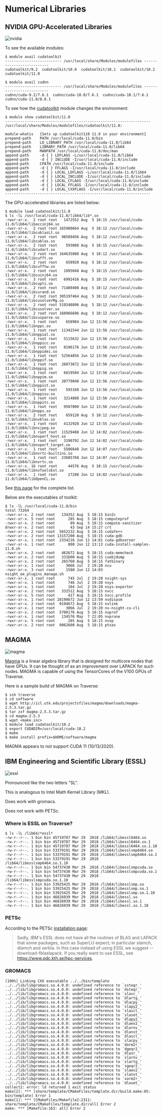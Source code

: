 # Numerical Libraries

## NVIDIA GPU-Accelerated Libraries

![nvidia](https://static.nvidiagrid.net/ngc/containers/cuda-logo-light.png)

To see the available modules:

```
$ module avail cudatoolkit
-------------------------- /usr/local/share/Modules/modulefiles --------------------------
cudatoolkit/9.2  cudatoolkit/10.0  cudatoolkit/10.1  cudatoolkit/10.2  cudatoolkit/11.0 

$ module avail cudnn
-------------------------- /usr/local/share/Modules/modulefiles --------------------------
cudnn/cuda-9.2/7.6.1  cudnn/cuda-10.0/7.6.1  cudnn/cuda-10.1/7.6.1  cudnn/cuda-11.0/8.0.1 
```

To see how the [cudatoolkit](https://developer.nvidia.com/cuda-toolkit) module changes the environment:

```
$ module show cudatoolkit/11.0 
-------------------------------------------------------------------
/usr/local/share/Modules/modulefiles/cudatoolkit/11.0:

module-whatis   {Sets up cudatoolkit110 11.0 in your environment}
prepend-path    PATH /usr/local/cuda-11.0/bin
prepend-path    LD_LIBRARY_PATH /usr/local/cuda-11.0/lib64
prepend-path    LIBRARY_PATH /usr/local/cuda-11.0/lib64
prepend-path    MANPATH /usr/local/cuda-11.0/doc/man
append-path     -d { } LDFLAGS -L/usr/local/cuda-11.0/lib64
append-path     -d { } INCLUDE -I/usr/local/cuda-11.0/include
append-path     CPATH /usr/local/cuda-11.0/include
append-path     -d { } FFLAGS -I/usr/local/cuda-11.0/include
append-path     -d { } LOCAL_LDFLAGS -L/usr/local/cuda-11.0/lib64
append-path     -d { } LOCAL_INCLUDE -I/usr/local/cuda-11.0/include
append-path     -d { } LOCAL_CFLAGS -I/usr/local/cuda-11.0/include
append-path     -d { } LOCAL_FFLAGS -I/usr/local/cuda-11.0/include
append-path     -d { } LOCAL_CXXFLAGS -I/usr/local/cuda-11.0/include
-------------------------------------------------------------------
```

The GPU-accelerated libraries are listed below:

```
$ module load cudatoolkit/11.0
$ ls -lL /usr/local/cuda-11.0/lib64/lib*.so
-rwxr-xr-x.  2 root root   1472552 Aug  5 18:15 /usr/local/cuda-11.0/lib64/libaccinj64.so
-rwxr-xr-x.  2 root root 165980664 Aug  5 18:12 /usr/local/cuda-11.0/lib64/libcublasLt.so
-rwxr-xr-x.  2 root root  98589456 Aug  5 18:12 /usr/local/cuda-11.0/lib64/libcublas.so
-rwxr-xr-x.  2 root root    593088 Aug  5 18:15 /usr/local/cuda-11.0/lib64/libcudart.so
-rwxr-xr-x.  2 root root 164635080 Aug  5 18:12 /usr/local/cuda-11.0/lib64/libcufft.so
-rwxr-xr-x.  2 root root    658920 Aug  5 18:12 /usr/local/cuda-11.0/lib64/libcufftw.so
-rwxr-xr-x.  2 root root   1895048 Aug  5 18:15 /usr/local/cuda-11.0/lib64/libcuinj64.so
-rwxr-xr-x.  3 root root   6992416 Aug  5 18:15 /usr/local/cuda-11.0/lib64/libcupti.so
-rwxr-xr-x.  2 root root  71480408 Aug  5 18:12 /usr/local/cuda-11.0/lib64/libcurand.so
-rwxr-xr-x.  2 root root 305197464 Aug  5 18:12 /usr/local/cuda-11.0/lib64/libcusolverMg.so
-rwxr-xr-x.  2 root root 519248896 Aug  5 18:12 /usr/local/cuda-11.0/lib64/libcusolver.so
-rwxr-xr-x.  2 root root 160966696 Aug  5 18:12 /usr/local/cuda-11.0/lib64/libcusparse.so
-rwxr-xr-x.  1 root root    658904 Jun 12 13:56 /usr/local/cuda-11.0/lib64/libnppc.so
-rwxr-xr-x.  1 root root  11341544 Jun 12 13:56 /usr/local/cuda-11.0/lib64/libnppial.so
-rwxr-xr-x.  1 root root   5115632 Jun 12 13:56 /usr/local/cuda-11.0/lib64/libnppicc.so
-rwxr-xr-x.  1 root root   8196176 Jun 12 13:56 /usr/local/cuda-11.0/lib64/libnppidei.so
-rwxr-xr-x.  1 root root  52564856 Jun 12 13:56 /usr/local/cuda-11.0/lib64/libnppif.so
-rwxr-xr-x.  1 root root  26873672 Jun 12 13:56 /usr/local/cuda-11.0/lib64/libnppig.so
-rwxr-xr-x.  1 root root   6819584 Jun 12 13:56 /usr/local/cuda-11.0/lib64/libnppim.so
-rwxr-xr-x.  1 root root  20779040 Jun 12 13:56 /usr/local/cuda-11.0/lib64/libnppist.so
-rwxr-xr-x.  1 root root    593160 Jun 12 13:56 /usr/local/cuda-11.0/lib64/libnppisu.so
-rwxr-xr-x.  1 root root   3214888 Jun 12 13:56 /usr/local/cuda-11.0/lib64/libnppitc.so
-rwxr-xr-x.  1 root root   9507000 Jun 12 13:56 /usr/local/cuda-11.0/lib64/libnpps.so
-rwxr-xr-x.  2 root root    659120 Aug  5 18:12 /usr/local/cuda-11.0/lib64/libnvblas.so
-rwxr-xr-x.  1 root root   4132928 Jun 12 13:55 /usr/local/cuda-11.0/lib64/libnvjpeg.so
-rwxr-xr-x.  1 root root  11529488 Jun 12 14:02 /usr/local/cuda-11.0/lib64/libnvperf_host.so
-rwxr-xr-x.  1 root root   3190792 Jun 12 14:02 /usr/local/cuda-11.0/lib64/libnvperf_target.so
-rwxr-xr-x.  1 root root   5506648 Jun 12 14:07 /usr/local/cuda-11.0/lib64/libnvrtc-builtins.so
-rwxr-xr-x.  1 root root  23685768 Jun 12 14:07 /usr/local/cuda-11.0/lib64/libnvrtc.so
-rwxr-xr-x. 16 root root     44576 Aug  5 18:15 /usr/local/cuda-11.0/lib64/libnvToolsExt.so
-rwxr-xr-x.  1 root root     27288 Jun 12 14:02 /usr/local/cuda-11.0/lib64/libOpenCL.so
```

See [this page](https://developer.nvidia.com/gpu-accelerated-libraries) for the complete list.


Below are the executables of toolkit:

```
$ ls -lL /usr/local/cuda-11.0/bin
total 73264
-rwxr-xr-x. 2 root root   134352 Aug  5 18:15 bin2c
-rwxr-xr-x. 5 root root      285 Aug  5 18:15 computeprof
-rwxr-xr-x. 2 root root       89 Aug  5 18:15 compute-sanitizer
drwxr-xr-x. 2 root root       43 Sep 14 15:27 crt
-rwxr-xr-x. 2 root root  5652232 Aug  5 18:15 cudafe++
-rwxr-xr-x. 2 root root 13157200 Aug  5 18:15 cuda-gdb
-rwxr-xr-x. 1 root root  2334216 Jun 12 14:01 cuda-gdbserver
-rwxr-xr-x. 1 root root      800 Jun 12 13:13 cuda-install-samples-11.0.sh
-rwxr-xr-x. 2 root root   462672 Aug  5 18:15 cuda-memcheck
-rwxr-xr-x. 2 root root   331600 Aug  5 18:15 cuobjdump
-rwxr-xr-x. 2 root root   265760 Aug  5 18:15 fatbinary
-rwxr-xr-x. 1 root root     3066 Jul  2 19:20 ncu
-rwxr-xr-x. 3 root root     1580 Jun 12 14:03 nsight_ee_plugins_manage.sh
-rwxr-xr-x. 1 root root      745 Jul  2 19:20 nsight-sys
-rwxr-xr-x. 1 root root      746 Jul  2 19:20 nsys
-rwxr-xr-x. 1 root root      104 Jul  2 19:20 nsys-exporter
-rwxr-xr-x. 2 root root   332512 Aug  5 18:15 nvcc
-rwxr-xr-x. 5 root root      417 Aug  5 18:15 nvcc.profile
-rwxr-xr-x. 1 root root 28198672 Jun 12 13:59 nvdisasm
-rwxr-xr-x. 2 root root  9194672 Aug  5 18:15 nvlink
-rwxr-xr-x. 1 root root     3066 Jul  2 19:20 nv-nsight-cu-cli
-rwxr-xr-x. 2 root root  5700176 Aug  5 18:15 nvprof
-rwxr-xr-x. 1 root root   134576 May  7 22:05 nvprune
-rwxr-xr-x. 5 root root      285 Aug  5 18:15 nvvp
-rwxr-xr-x. 2 root root  9062600 Aug  5 18:15 ptxas
```

## MAGMA

![magma](http://icl.cs.utk.edu/projectsfiles/magma/doxygen/magma-logo.png)

[Magma](https://icl.utk.edu/magma/) is a linear algebra library that is designed for multicore nodes that have GPUs. It can be thought of as an improvement over LAPACK for such nodes. MAGMA is capable of using the TensorCores of the V100 GPUs of Traverse.

Here is a sample build of MAGMA on Traverse:

```
$ ssh traverse
$ cd software
$ wget http://icl.utk.edu/projectsfiles/magma/downloads/magma-2.5.3.tar.gz
$ tar zxf magma-2.5.3.tar.gz
$ cd magma-2.5.3
$ wget <make.inc>
$ module load cudatoolkit/10.2
$ export CUDADIR=/usr/local/cuda-10.2
$ make
$ make install prefix=$HOME/software/magma
```

MAGMA appears to not support CUDA 11 (10/13/2020).

## IBM Engineering and Scientific Library (ESSL)

![essl](http://www.myiconfinder.com/uploads/iconsets/256-256-4be5cdae8f0f7b1d9c011b27d82107c5-ibm.png)

Pronounced like the two letters "SL".

This is analogous to Intel Math Kernel Library (MKL).

Does work with gromacs.

Does not work with PETSc.

### Where is ESSL on Traverse?

```
$ ls -lL /lib64/*essl*
-rw-r--r--. 1 bin bin 45719787 Mar 29  2018 /lib64/libessl6464.so
-rw-r--r--. 1 bin bin 45719787 Mar 29  2018 /lib64/libessl6464.so.1
-rw-r--r--. 1 bin bin 45719787 Mar 29  2018 /lib64/libessl6464.so.1.10
-rw-r--r--. 1 bin bin 53379191 Mar 29  2018 /lib64/libesslsmp6464.so
-rw-r--r--. 1 bin bin 53379191 Mar 29  2018 /lib64/libesslsmp6464.so.1
-rw-r--r--. 1 bin bin 53379191 Mar 29  2018 /lib64/libesslsmp6464.so.1.10
-rw-r--r--. 1 bin bin 54737430 Mar 29  2018 /lib64/libesslsmpcuda.so
-rw-r--r--. 1 bin bin 54737430 Mar 29  2018 /lib64/libesslsmpcuda.so.1
-rw-r--r--. 1 bin bin 54737430 Mar 29  2018 /lib64/libesslsmpcuda.so.1.10
-rw-r--r--. 1 bin bin 53925425 Mar 29  2018 /lib64/libesslsmp.so
-rw-r--r--. 1 bin bin 53925425 Mar 29  2018 /lib64/libesslsmp.so.1
-rw-r--r--. 1 bin bin 53925425 Mar 29  2018 /lib64/libesslsmp.so.1.10
-rw-r--r--. 1 bin bin 46826939 Mar 29  2018 /lib64/libessl.so
-rw-r--r--. 1 bin bin 46826939 Mar 29  2018 /lib64/libessl.so.1
-rw-r--r--. 1 bin bin 46826939 Mar 29  2018 /lib64/libessl.so.1.10
```

### PETSc

According to the PETSc [installation page](https://www.mcs.anl.gov/petsc/documentation/installation.html):

> Sadly, IBM's ESSL does not have all the routines of BLAS and LAPACK that some packages, such as SuperLU expect; in particular slamch, dlamch and xerbla. In this case instead of using ESSL we suggest --download-fblaslapack. If you really want to use ESSL, see https://www.pdc.kth.se/hpc-services.

### GROMACS

```
[100%] Linking CXX executable ../../bin/template
../../lib/libgromacs.so.4.0.0: undefined reference to `ssteqr_'
../../lib/libgromacs.so.4.0.0: undefined reference to `dsteqr_'
../../lib/libgromacs.so.4.0.0: undefined reference to `slasr_'
../../lib/libgromacs.so.4.0.0: undefined reference to `dlartg_'
../../lib/libgromacs.so.4.0.0: undefined reference to `dlacpy_'
../../lib/libgromacs.so.4.0.0: undefined reference to `slapy2_'
../../lib/libgromacs.so.4.0.0: undefined reference to `slascl_'
../../lib/libgromacs.so.4.0.0: undefined reference to `slaset_'
../../lib/libgromacs.so.4.0.0: undefined reference to `dlapy2_'
../../lib/libgromacs.so.4.0.0: undefined reference to `dlaev2_'
../../lib/libgromacs.so.4.0.0: undefined reference to `dlarnv_'
../../lib/libgromacs.so.4.0.0: undefined reference to `dlanst_'
../../lib/libgromacs.so.4.0.0: undefined reference to `dlascl_'
../../lib/libgromacs.so.4.0.0: undefined reference to `slacpy_'
../../lib/libgromacs.so.4.0.0: undefined reference to `dorm2r_'
../../lib/libgromacs.so.4.0.0: undefined reference to `dgeqr2_'
../../lib/libgromacs.so.4.0.0: undefined reference to `dlasr_'
../../lib/libgromacs.so.4.0.0: undefined reference to `slarnv_'
../../lib/libgromacs.so.4.0.0: undefined reference to `slartg_'
../../lib/libgromacs.so.4.0.0: undefined reference to `sgeqr2_'
../../lib/libgromacs.so.4.0.0: undefined reference to `slaev2_'
../../lib/libgromacs.so.4.0.0: undefined reference to `slanst_'
../../lib/libgromacs.so.4.0.0: undefined reference to `sorm2r_'
../../lib/libgromacs.so.4.0.0: undefined reference to `dlaset_'
collect2: error: ld returned 1 exit status
make[2]: *** [share/template/CMakeFiles/template.dir/build.make:85: bin/template] Error 1
make[1]: *** [CMakeFiles/Makefile2:2311: share/template/CMakeFiles/template.dir/all] Error 2
make: *** [Makefile:163: all] Error 2
```
